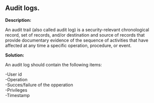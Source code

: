 
Audit logs.
-------

**Description:**

An audit trail (also called audit log) is a security-relevant chronological record, set of records, and/or destination and source of records that provide documentary evidence of the sequence of activities that have affected at any time a specific operation, procedure, or event.


**Solution:**

An audit log should contain the following items:

-User id<br>
-Operation<br>
-Succes/failure of the opperation<br>
-Privileges<br>
-Timestamp<br>





	